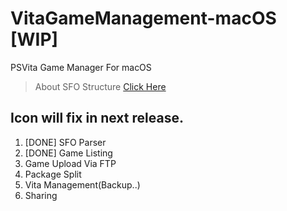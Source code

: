 # VitaGameManagement-macOS [WIP]
PSVita Game Manager For macOS

> About SFO Structure [Click Here](http://www.psdevwiki.com/ps3/PARAM.SFO)

## Icon will fix in next release.

1. [DONE] SFO Parser
2. [DONE] Game Listing
3. Game Upload Via FTP
4. Package Split
5. Vita Management(Backup..)
6. Sharing
